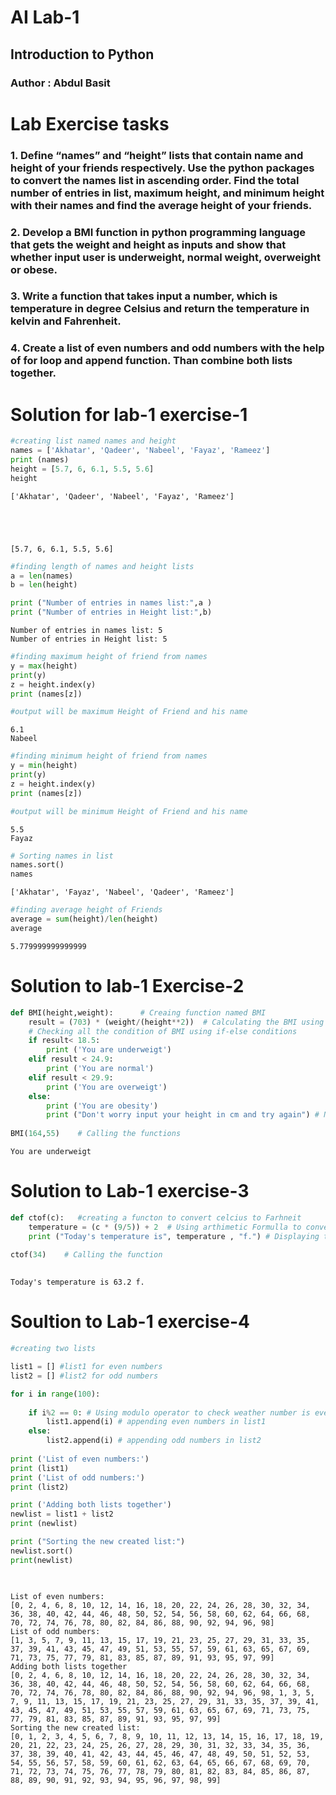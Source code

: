 # AI Lab-1

## Introduction to Python

### Author : Abdul Basit

# Lab Exercise tasks

### 1. Define “names” and “height” lists that contain name and height of your friends respectively. Use the python packages to convert the names list in ascending order. Find the total number of entries in list, maximum height, and minimum height with their names and find the average height of your friends.


###  2. Develop a BMI function in python programming language that gets the weight and height as inputs and show that whether input user is underweight, normal weight, overweight or obese.


###  3. Write a function that takes input a number, which is temperature in degree Celsius and return the temperature in kelvin and Fahrenheit.


###  4. Create a list of even numbers and odd numbers with the help of for loop and append function. Than combine both lists together.

# **Solution for lab-1 exercise-1**


```python
#creating list named names and height
names = ['Akhatar', 'Qadeer', 'Nabeel', 'Fayaz', 'Rameez']
print (names)
height = [5.7, 6, 6.1, 5.5, 5.6]
height
```

    ['Akhatar', 'Qadeer', 'Nabeel', 'Fayaz', 'Rameez']
    




    [5.7, 6, 6.1, 5.5, 5.6]




```python
#finding length of names and height lists
a = len(names)
b = len(height)

print ("Number of entries in names list:",a )
print ("Number of entries in Height list:",b)
```

    Number of entries in names list: 5
    Number of entries in Height list: 5
    


```python
#finding maximum height of friend from names
y = max(height)
print(y)
z = height.index(y)
print (names[z])

#output will be maximum Height of Friend and his name

```

    6.1
    Nabeel
    


```python
#finding minimum height of friend from names
y = min(height)
print(y)
z = height.index(y)
print (names[z])

#output will be minimum Height of Friend and his name
```

    5.5
    Fayaz
    


```python
# Sorting names in list
names.sort()
names
```




    ['Akhatar', 'Fayaz', 'Nabeel', 'Qadeer', 'Rameez']




```python
#finding average height of Friends
average = sum(height)/len(height)
average
```




    5.779999999999999



# **Solution to lab-1 Exercise-2**


```python
def BMI(height,weight):      # Creaing function named BMI
    result = (703) * (weight/(height**2))  # Calculating the BMI using Formulla
    # Checking all the condition of BMI using if-else conditions
    if result< 18.5:            
        print ('You are underweigt')
    elif result < 24.9:
        print ('You are normal')
    elif result < 29.9:
        print ('You are overweigt')
    else:
        print ('You are obesity')
        print ("Don't worry input your height in cm and try again") # Note for if enterd wrong height
        
BMI(164,55)    # Calling the functions
```

    You are underweigt
    

# **Solution to Lab-1 exercise-3**


```python
def ctof(c):   #creating a functon to convert celcius to Farhneit
    temperature = (c * (9/5)) + 2  # Using arthimetic Formulla to convert
    print ("Today's temperature is", temperature , "f.") # Displaying the results
    
ctof(34)    # Calling the function 
    
```

    Today's temperature is 63.2 f.
    

# **Soultion to Lab-1 exercise-4**


```python
#creating two lists

list1 = [] #list1 for even numbers
list2 = [] #list2 for odd numbers

for i in range(100): 
    
    if i%2 == 0: # Using modulo operator to check weather number is even or not
        list1.append(i) # appending even numbers in list1
    else:
        list2.append(i) # appending odd numbers in list2
    
print ('List of even numbers:')        
print (list1)
print ('List of odd numbers:') 
print (list2)

print ('Adding both lists together') 
newlist = list1 + list2
print (newlist)

print ("Sorting the new created list:")
newlist.sort()
print(newlist)
    
    
```

    List of even numbers:
    [0, 2, 4, 6, 8, 10, 12, 14, 16, 18, 20, 22, 24, 26, 28, 30, 32, 34, 36, 38, 40, 42, 44, 46, 48, 50, 52, 54, 56, 58, 60, 62, 64, 66, 68, 70, 72, 74, 76, 78, 80, 82, 84, 86, 88, 90, 92, 94, 96, 98]
    List of odd numbers:
    [1, 3, 5, 7, 9, 11, 13, 15, 17, 19, 21, 23, 25, 27, 29, 31, 33, 35, 37, 39, 41, 43, 45, 47, 49, 51, 53, 55, 57, 59, 61, 63, 65, 67, 69, 71, 73, 75, 77, 79, 81, 83, 85, 87, 89, 91, 93, 95, 97, 99]
    Adding both lists together
    [0, 2, 4, 6, 8, 10, 12, 14, 16, 18, 20, 22, 24, 26, 28, 30, 32, 34, 36, 38, 40, 42, 44, 46, 48, 50, 52, 54, 56, 58, 60, 62, 64, 66, 68, 70, 72, 74, 76, 78, 80, 82, 84, 86, 88, 90, 92, 94, 96, 98, 1, 3, 5, 7, 9, 11, 13, 15, 17, 19, 21, 23, 25, 27, 29, 31, 33, 35, 37, 39, 41, 43, 45, 47, 49, 51, 53, 55, 57, 59, 61, 63, 65, 67, 69, 71, 73, 75, 77, 79, 81, 83, 85, 87, 89, 91, 93, 95, 97, 99]
    Sorting the new created list:
    [0, 1, 2, 3, 4, 5, 6, 7, 8, 9, 10, 11, 12, 13, 14, 15, 16, 17, 18, 19, 20, 21, 22, 23, 24, 25, 26, 27, 28, 29, 30, 31, 32, 33, 34, 35, 36, 37, 38, 39, 40, 41, 42, 43, 44, 45, 46, 47, 48, 49, 50, 51, 52, 53, 54, 55, 56, 57, 58, 59, 60, 61, 62, 63, 64, 65, 66, 67, 68, 69, 70, 71, 72, 73, 74, 75, 76, 77, 78, 79, 80, 81, 82, 83, 84, 85, 86, 87, 88, 89, 90, 91, 92, 93, 94, 95, 96, 97, 98, 99]
    
